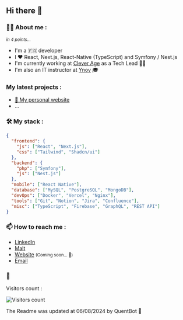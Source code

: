 ## Hi there 👋

### 🙋‍♂️ About me : 
<small><i>in 4 points...</i></small>

- I'm a 🇫🇷 developer 
- I ❤️ React, Next.js, React-Native (TypeScript) and Symfony / Nest.js
- I'm currently working at [Clever Age](https://www.clever-age.com/) as a Tech Lead 🧑‍💻
- I'm also an IT instructor at [Ynov](https://www.ynov.com/) 🎓

### My latest projects :

* [🚀 My personal website](https://quentingans.fr)
* ... 

### 🛠️ My stack : 

```json
{
  "frontend": {
    "js": ["React", "Next.js"],
    "css": ["Tailwind", "Shadcn/ui"]
  },
  "backend": {
    "php": ["Symfony"],
    "js": ["Nest.js"]
  },
  "mobile": ["React Native"],
  "database": ["MySQL", "PostgreSQL", "MongoDB"],
  "devOps": ["Docker", "Vercel", "Nginx"],
  "tools": ["Git", "Notion", "Jira", "Confluence"],
  "misc": ["TypeScript", "Firebase", "GraphQL", "REST API"]
}
```

### 📫 How to reach me :

- [LinkedIn](https://www.linkedin.com/in/quentin-gans/)
- [Malt](https://www.malt.fr/profile/quentingans)
- [Website](https://quentingans.fr/) <small>(Coming soon... 🚧)</small>
- [Email ](mailto:quentin.gans@outlook.fr)

### 👀 

Visitors count : <br />

<img src="https://profile-counter.glitch.me/QuentG/count.svg" alt="Visitors count" />

The Readme was updated at 06/08/2024 by <bold>QuentBot 🤖</bold>
